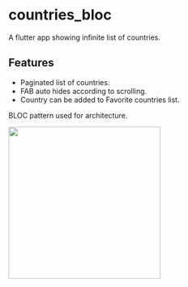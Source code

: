 # countries_bloc

A flutter app showing infinite list of countries.

## Features
- Paginated list of countries.
- FAB auto hides according to scrolling.
- Country can be added to Favorite countries list.

BLOC pattern used for architecture.

<img src="https://github.com/Dhruv-Garg79/countries_bloc/blob/main/demo.gif" width=300>
